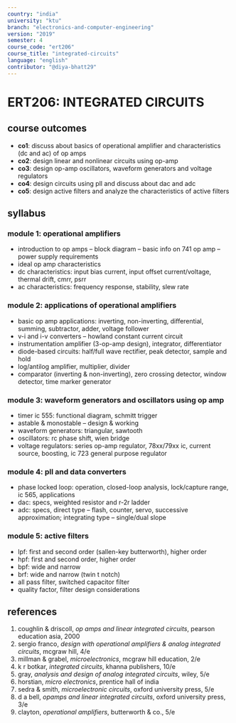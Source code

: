 ```yaml
---
country: "india"
university: "ktu"
branch: "electronics-and-computer-engineering"
version: "2019"
semester: 4
course_code: "ert206"
course_title: "integrated-circuits"
language: "english"
contributor: "@diya-bhatt29"
---
```


# ERT206: INTEGRATED CIRCUITS

## course outcomes

- **co1**: discuss about basics of operational amplifier and characteristics (dc and ac) of op amps  
- **co2**: design linear and nonlinear circuits using op-amp  
- **co3**: design op-amp oscillators, waveform generators and voltage regulators  
- **co4**: design circuits using pll and discuss about dac and adc  
- **co5**: design active filters and analyze the characteristics of active filters  

## syllabus

### module 1: operational amplifiers

- introduction to op amps – block diagram – basic info on 741 op amp – power supply requirements  
- ideal op amp characteristics  
- dc characteristics: input bias current, input offset current/voltage, thermal drift, cmrr, psrr  
- ac characteristics: frequency response, stability, slew rate  

### module 2: applications of operational amplifiers

- basic op amp applications: inverting, non-inverting, differential, summing, subtractor, adder, voltage follower  
- v-i and i-v converters – howland constant current circuit  
- instrumentation amplifier (3-op-amp design), integrator, differentiator  
- diode-based circuits: half/full wave rectifier, peak detector, sample and hold  
- log/antilog amplifier, multiplier, divider  
- comparator (inverting & non-inverting), zero crossing detector, window detector, time marker generator  

### module 3: waveform generators and oscillators using op amp

- timer ic 555: functional diagram, schmitt trigger  
- astable & monostable – design & working  
- waveform generators: triangular, sawtooth  
- oscillators: rc phase shift, wien bridge  
- voltage regulators: series op-amp regulator, 78xx/79xx ic, current source, boosting, ic 723 general purpose regulator  

### module 4: pll and data converters

- phase locked loop: operation, closed-loop analysis, lock/capture range, ic 565, applications  
- dac: specs, weighted resistor and r-2r ladder  
- adc: specs, direct type – flash, counter, servo, successive approximation; integrating type – single/dual slope  

### module 5: active filters

- lpf: first and second order (sallen-key butterworth), higher order  
- hpf: first and second order, higher order  
- bpf: wide and narrow  
- brf: wide and narrow (twin t notch)  
- all pass filter, switched capacitor filter  
- quality factor, filter design considerations  

## references

1. coughlin & driscoll, *op amps and linear integrated circuits*, pearson education asia, 2000  
2. sergio franco, *design with operational amplifiers & analog integrated circuits*, mcgraw hill, 4/e  
3. millman & grabel, *microelectronics*, mcgraw hill education, 2/e  
4. k r botkar, *integrated circuits*, khanna publishers, 10/e  
5. gray, *analysis and design of analog integrated circuits*, wiley, 5/e  
6. horstian, *micro electronics*, prentice hall of india  
7. sedra & smith, *microelectronic circuits*, oxford university press, 5/e  
8. d a bell, *opamps and linear integrated circuits*, oxford university press, 3/e  
9. clayton, *operational amplifiers*, butterworth & co., 5/e  
